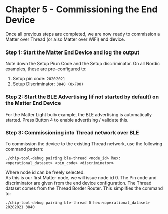 # Chapter 5 - Commissioning the End Device

Once all previous steps are completed, we are now ready to commission a Matter over Thread (or also Matter over WiFi) end device.

### Step 1: Start the Matter End Device and log the output

Note down the Setup Piun Code and the Setup discriminator. On all Nordic examples, these are pre-configured to:

1. Setup pin code: ```20202021```
2. Setup Discriminator: ```3840 (0xF00)```

### Step 2: Start the BLE Advertising (if not started by default) on the Matter End Device

For the Matter Light bulb example, the BLE advertising is automatically started. Press Button 4 to enable advertising / validate this.

### Step 3: Commissioning into Thread network over BLE
To commission the device to the existing Thread network, use the following command pattern:

```
./chip-tool-debug pairing ble-thread <node_id> hex:<operational_dataset> <pin_code> <discriminator>
```

Where node id can be freely selected. <br>
As this is our first Matter node, we will issue node id 0. The Pin code and discriminator are given from the end device configuration. The Thread dataset comes from the Thread Border Router.
This simplifies the command to:

```
./chip-tool-debug pairing ble-thread 0 hex:<operational_dataset> 20202021 3840
```
